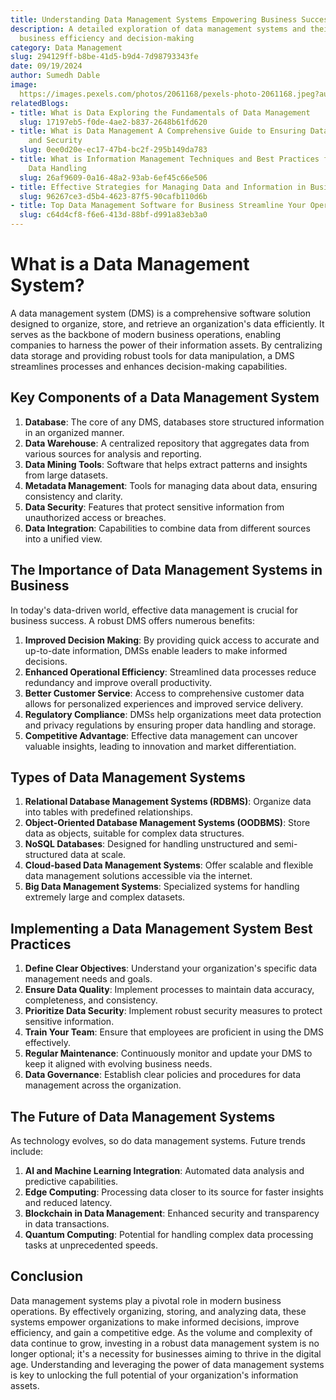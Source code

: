 ```yaml
---
title: Understanding Data Management Systems Empowering Business Success
description: A detailed exploration of data management systems and their role in enhancing
  business efficiency and decision-making
category: Data Management
slug: 294129ff-b8be-41d5-b9d4-7d98793343fe
date: 09/19/2024
author: Sumedh Dable
image: 
  https://images.pexels.com/photos/2061168/pexels-photo-2061168.jpeg?auto=compress&cs=tinysrgb&w=600
relatedBlogs:
- title: What is Data Exploring the Fundamentals of Data Management
  slug: 17197eb5-f0de-4ae2-b837-2648b61fd620
- title: What is Data Management A Comprehensive Guide to Ensuring Data Integrity
    and Security
  slug: 0ee0d20e-ec17-47b4-bc2f-295b149da783
- title: What is Information Management Techniques and Best Practices for Effective
    Data Handling
  slug: 26af9609-0a16-48a2-93ab-6ef45c66e506
- title: Effective Strategies for Managing Data and Information in Business
  slug: 96267ce3-d5b4-4623-87f5-90cafb110d6b
- title: Top Data Management Software for Business Streamline Your Operations in 2023
  slug: c64d4cf8-f6e6-413d-88bf-d991a83eb3a0
---
```


# What is a Data Management System?

A data management system (DMS) is a comprehensive software solution designed to organize, store, and retrieve an organization's data efficiently. It serves as the backbone of modern business operations, enabling companies to harness the power of their information assets. By centralizing data storage and providing robust tools for data manipulation, a DMS streamlines processes and enhances decision-making capabilities.

## Key Components of a Data Management System

1. **Database**: The core of any DMS, databases store structured information in an organized manner.
2. **Data Warehouse**: A centralized repository that aggregates data from various sources for analysis and reporting.
3. **Data Mining Tools**: Software that helps extract patterns and insights from large datasets.
4. **Metadata Management**: Tools for managing data about data, ensuring consistency and clarity.
5. **Data Security**: Features that protect sensitive information from unauthorized access or breaches.
6. **Data Integration**: Capabilities to combine data from different sources into a unified view.

## The Importance of Data Management Systems in Business

In today's data-driven world, effective data management is crucial for business success. A robust DMS offers numerous benefits:

1. **Improved Decision Making**: By providing quick access to accurate and up-to-date information, DMSs enable leaders to make informed decisions.
2. **Enhanced Operational Efficiency**: Streamlined data processes reduce redundancy and improve overall productivity.
3. **Better Customer Service**: Access to comprehensive customer data allows for personalized experiences and improved service delivery.
4. **Regulatory Compliance**: DMSs help organizations meet data protection and privacy regulations by ensuring proper data handling and storage.
5. **Competitive Advantage**: Effective data management can uncover valuable insights, leading to innovation and market differentiation.

## Types of Data Management Systems

1. **Relational Database Management Systems (RDBMS)**: Organize data into tables with predefined relationships.
2. **Object-Oriented Database Management Systems (OODBMS)**: Store data as objects, suitable for complex data structures.
3. **NoSQL Databases**: Designed for handling unstructured and semi-structured data at scale.
4. **Cloud-based Data Management Systems**: Offer scalable and flexible data management solutions accessible via the internet.
5. **Big Data Management Systems**: Specialized systems for handling extremely large and complex datasets.

## Implementing a Data Management System Best Practices

1. **Define Clear Objectives**: Understand your organization's specific data management needs and goals.
2. **Ensure Data Quality**: Implement processes to maintain data accuracy, completeness, and consistency.
3. **Prioritize Data Security**: Implement robust security measures to protect sensitive information.
4. **Train Your Team**: Ensure that employees are proficient in using the DMS effectively.
5. **Regular Maintenance**: Continuously monitor and update your DMS to keep it aligned with evolving business needs.
6. **Data Governance**: Establish clear policies and procedures for data management across the organization.

## The Future of Data Management Systems

As technology evolves, so do data management systems. Future trends include:

1. **AI and Machine Learning Integration**: Automated data analysis and predictive capabilities.
2. **Edge Computing**: Processing data closer to its source for faster insights and reduced latency.
3. **Blockchain in Data Management**: Enhanced security and transparency in data transactions.
4. **Quantum Computing**: Potential for handling complex data processing tasks at unprecedented speeds.

## Conclusion

Data management systems play a pivotal role in modern business operations. By effectively organizing, storing, and analyzing data, these systems empower organizations to make informed decisions, improve efficiency, and gain a competitive edge. As the volume and complexity of data continue to grow, investing in a robust data management system is no longer optional; it's a necessity for businesses aiming to thrive in the digital age. Understanding and leveraging the power of data management systems is key to unlocking the full potential of your organization's information assets.